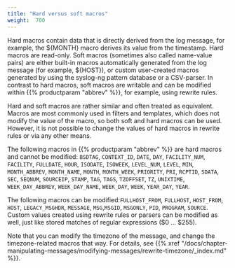 ```yaml
---
title: "Hard versus soft macros"
weight:  700
---
```

<!-- DISCLAIMER: This file is based on the syslog-ng Open Source Edition documentation https://github.com/balabit/syslog-ng-ose-guides/commit/2f4a52ee61d1ea9ad27cb4f3168b95408fddfdf2 and is used under the terms of The syslog-ng Open Source Edition Documentation License. The file has been modified by Axoflow. -->

Hard macros contain data that is directly derived from the log message, for example, the ${MONTH} macro derives its value from the timestamp. Hard macros are read-only. Soft macros (sometimes also called name-value pairs) are either built-in macros automatically generated from the log message (for example, ${HOST}), or custom user-created macros generated by using the syslog-ng pattern database or a CSV-parser. In contrast to hard macros, soft macros are writable and can be modified within {{% productparam "abbrev" %}}, for example, using rewrite rules.

Hard and soft macros are rather similar and often treated as equivalent. Macros are most commonly used in filters and templates, which does not modify the value of the macro, so both soft and hard macros can be used. However, it is not possible to change the values of hard macros in rewrite rules or via any other means.

The following macros in {{% productparam "abbrev" %}} are hard macros and cannot be modified: `BSDTAG`, `CONTEXT_ID`, `DATE`, `DAY`, `FACILITY_NUM`, `FACILITY`, `FULLDATE`, `HOUR`, `ISODATE`, `ISOWEEK`, `LEVEL_NUM`, `LEVEL`, `MIN`, `MONTH_ABBREV`, `MONTH_NAME`, `MONTH`, `MONTH_WEEK`, `PRIORITY`, `PRI`, `RCPTID`, `SDATA`, `SEC`, `SEQNUM`, `SOURCEIP`, `STAMP`, `TAG`, `TAGS`, `TZOFFSET`, `TZ`, `UNIXTIME`, `WEEK_DAY_ABBREV`, `WEEK_DAY_NAME`, `WEEK_DAY`, `WEEK`, `YEAR_DAY`, `YEAR`.

The following macros can be modified:`FULLHOST_FROM`, `FULLHOST`, `HOST_FROM`, `HOST`, `LEGACY_MSGHDR`, `MESSAGE`, `MSG`,`MSGID`, `MSGONLY`, `PID`, `PROGRAM`, `SOURCE`. Custom values created using rewrite rules or parsers can be modified as well, just like stored matches of regular expressions ($0 ... $255).

Note that you can modify the timezone of the message, and change the timezone-related macros that way. For details, see {{% xref "/docs/chapter-manipulating-messages/modifying-messages/rewrite-timezone/_index.md" %}}.
